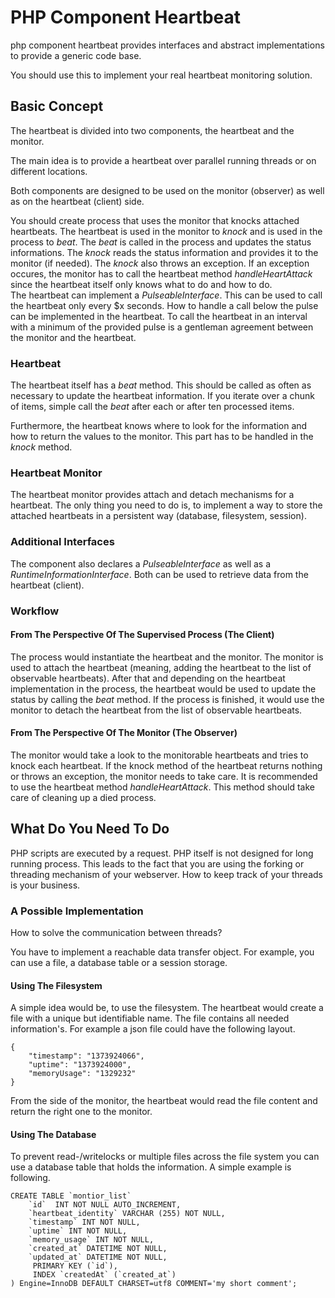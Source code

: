 # PHP Component Heartbeat

php component heartbeat provides interfaces and abstract implementations to provide a generic code base.

You should use this to implement your real heartbeat monitoring solution.

## Basic Concept

The heartbeat is divided into two components, the heartbeat and the monitor.

The main idea is to provide a heartbeat over parallel running threads or on different locations.

Both components are designed to be used on the monitor (observer) as well as on the heartbeat (client) side.

You should create process that uses the monitor that knocks attached heartbeats. The heartbeat is used in the monitor to *knock* and is used in the process to *beat*. The *beat* is called in the process and updates the status informations. The *knock* reads the status information and provides it to the monitor (if needed). The *knock* also throws an exception. If an exception occures, the monitor has to call the heartbeat method *handleHeartAttack* since the heartbeat itself only knows what to do and how to do.  
The heartbeat can implement a *PulseableInterface*. This can be used to call the heartbeat only every $x seconds. How to handle a call below the pulse can be implemented in the heartbeat. To call the heartbeat in an interval with a minimum of the provided pulse is a gentleman agreement between the monitor and the heartbeat.

### Heartbeat

The heartbeat itself has a *beat* method.
This should be called as often as necessary to update the heartbeat information.
If you iterate over a chunk of items, simple call the *beat* after each or after ten processed items.

Furthermore, the heartbeat knows where to look for the information and how to return the values to the monitor.
This part has to be handled in the *knock* method.

### Heartbeat Monitor

The heartbeat monitor provides attach and detach mechanisms for a heartbeat. The only thing you need to do is, to implement a way to store the attached heartbeats in a persistent way (database, filesystem, session).

### Additional Interfaces

The component also declares a *PulseableInterface* as well as a *RuntimeInformationInterface*. Both can be used to retrieve data from the heartbeat (client).

### Workflow

#### From The Perspective Of The Supervised Process (The Client)

The process would instantiate the heartbeat and the monitor.
The monitor is used to attach the heartbeat (meaning, adding the heartbeat to the list of observable heartbeats).
After that and depending on the heartbeat implementation in the process, the heartbeat would be used to update the status by calling the *beat* method.
If the process is finished, it would use the monitor to detach the heartbeat from the list of observable heartbeats.

#### From The Perspective Of The Monitor (The Observer)

The monitor would take a look to the monitorable heartbeats and tries to knock each heartbeat. If the knock method of the heartbeat returns nothing or throws an exception, the monitor needs to take care. It is recommended to use the heartbeat method *handleHeartAttack*. This method should take care of cleaning up a died process.

## What Do You Need To Do

PHP scripts are executed by a request.
PHP itself is not designed for long running process.
This leads to the fact that you are using the forking or threading mechanism of your webserver.
How to keep track of your threads is your business.

### A Possible Implementation

How to solve the communication between threads?

You have to implement a reachable data transfer object.
For example, you can use a file, a database table or a session storage.

#### Using The Filesystem

A simple idea would be, to use the filesystem.
The heartbeat would create a file with a unique but identifiable name.
The file contains all needed information's.
For example a json file could have the following layout.

    {
        "timestamp": "1373924066",
        "uptime": "1373924000",
        "memoryUsage": "1329232"
    }

From the side of the monitor, the heartbeat would read the file content and return the right one to the monitor.

#### Using The Database

To prevent read-/writelocks or multiple files across the file system you can use a database table that holds the information.
A simple example is following.

    CREATE TABLE `montior_list`
        `id`  INT NOT NULL AUTO_INCREMENT,
        `heartbeat_identity` VARCHAR (255) NOT NULL,
        `timestamp` INT NOT NULL,
        `uptime` INT NOT NULL,
        `memory_usage` INT NOT NULL,
        `created_at` DATETIME NOT NULL,
        `updated_at` DATETIME NOT NULL,
         PRIMARY KEY (`id`),
         INDEX `createdAt` (`created_at`)
    ) Engine=InnoDB DEFAULT CHARSET=utf8 COMMENT='my short comment';
